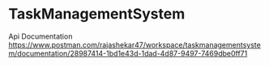 # TaskManagementSystem

Api Documentation
https://www.postman.com/rajashekar47/workspace/taskmanagementsystem/documentation/28987414-1bd1e43d-1dad-4d87-9497-7469dbe0ff71
